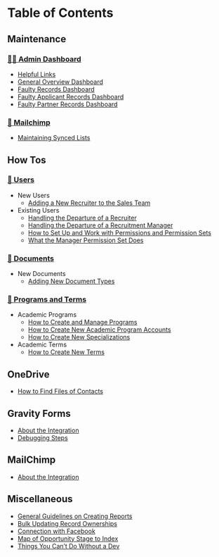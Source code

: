 # Table of Contents

## Maintenance

### [👩‍🏭 Admin Dashboard](maintenance/admin-dashboard/)

* [Helpful Links](maintenance/admin-dashboard/helpful-links-component.md)
* [General Overview Dashboard](maintenance/admin-dashboard/general-overview.md)
* [Faulty Records Dashboard](maintenance/admin-dashboard/faulty-records.md)
* [Faulty Applicant Records Dashboard](maintenance/admin-dashboard/faulty-applicant-records.md)
* [Faulty Partner Records Dashboard](maintenance/admin-dashboard/faulty-partner-records.md)

### [🐒 Mailchimp](mailchimp/)

* [Maintaining Synced Lists](../../marketing/docs/mailchimp-use/maintenance-work/maintaining-synced-lists.md)

## How Tos

### [👥 Users](users/)

* New Users
  * [Adding a New Recruiter to the Sales Team](users/new-users/adding-a-new-recruiter-to-the-sales-team.md)
* Existing Users
  * [Handling the Departure of a Recruiter](users/existing-users/handling-the-departure-of-a-recruiter.md)
  * [Handling the Departure of a Recruitment Manager](users/existing-users/Handling-the-Departure-of-a-Recruitment-Manager.md)
  * [How to Set Up and Work with Permissions and Permission Sets](users/existing-users/how-to-set-up-and-work-with-permissions-and-permission-sets.md)
  * [What the Manager Permission Set Does](users/existing-users/what-the-manager-permission-set-does.md)

### [📄 Documents](documents/)

* New Documents
  * [Adding New Document Types](documents/adding-new-document-types.md)

### [🧬 Programs and Terms](programs-and-terms/)

* Academic Programs
  * [How to Create and Manage Programs](programs-and-terms/academic-programs/how-to-create-and-manage-programs.md)
  * [How to Create New Academic Program Accounts](programs-and-terms/academic-programs/how-to-create-new-academic-program-accounts.md)
  * [How to Create New Specializations](programs-and-terms/academic-programs/how-to-create-new-specializations.md)
* Academic Terms
  * [How to Create New Terms](programs-and-terms/academic-terms/how-to-create-new-terms.md)

## OneDrive

* [How to Find Files of Contacts](onedrive/how-to-find-files-of-contacts.md)

## Gravity Forms

* [About the Integration](gravity-forms/about-the-integration.md)
* [Debugging Steps](gravity-forms/debugging-steps.md)

## MailChimp

* [About the Integration](../../marketing/docs/mailchimp-use/salesforce-integration/about-the-integration.md)

## Miscellaneous

* [General Guidelines on Creating Reports](misc/creating-reports-guidelines.md)
* [Bulk Updating Record Ownerships](misc/Bulk-Updating-Record-Ownerships.md)
* [Connection with Facebook](misc/Connection-with-Facebook.md)
* [Map of Opportunity Stage to Index](misc/programs-and-terms/Map-of-Opportunity-Stage-to-Index.md)
* [Things You Can’t Do Without a Dev](misc/dev-only-things.md)
